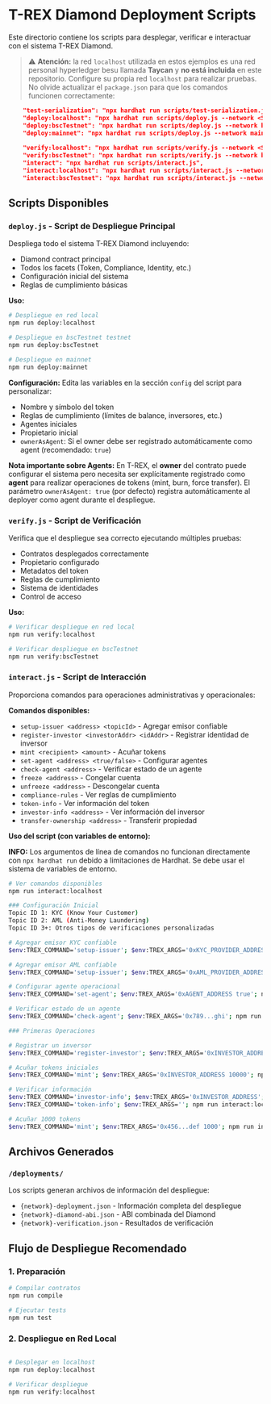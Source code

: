 # T-REX Diamond Deployment Scripts

Este directorio contiene los scripts para desplegar, verificar e interactuar con el sistema T-REX Diamond.

> ⚠️ **Atención:** la red `localhost` utilizada en estos ejemplos es una red personal hyperledger besu llamada **Taycan** y **no está incluida** en este repositorio. Configure su propia red `localhost` para realizar pruebas. No olvide actualizar el ``` package.json ``` para que los comandos funcionen correctamente: 
```json
    "test-serialization": "npx hardhat run scripts/test-serialization.js",
    "deploy:localhost": "npx hardhat run scripts/deploy.js --network <SU_RED_LOCAL>",
    "deploy:bscTestnet": "npx hardhat run scripts/deploy.js --network bscTestnet",
    "deploy:mainnet": "npx hardhat run scripts/deploy.js --network mainnet",
    
    "verify:localhost": "npx hardhat run scripts/verify.js --network <SU_RED_LOCAL>"",
    "verify:bscTestnet": "npx hardhat run scripts/verify.js --network bscTestnet",
    "interact": "npx hardhat run scripts/interact.js",
    "interact:localhost": "npx hardhat run scripts/interact.js --network <SU_RED_LOCAL>"",
    "interact:bscTestnet": "npx hardhat run scripts/interact.js --network bscTestnet",
```

##  Scripts Disponibles

###  `deploy.js` - Script de Despliegue Principal
Despliega todo el sistema T-REX Diamond incluyendo:
- Diamond contract principal
- Todos los facets (Token, Compliance, Identity, etc.)
- Configuración inicial del sistema
- Reglas de cumplimiento básicas

**Uso:**
```bash
# Despliegue en red local
npm run deploy:localhost

# Despliegue en bscTestnet testnet
npm run deploy:bscTestnet

# Despliegue en mainnet
npm run deploy:mainnet
```

**Configuración:**
Edita las variables en la sección `config` del script para personalizar:
- Nombre y símbolo del token
- Reglas de cumplimiento (límites de balance, inversores, etc.)
- Agentes iniciales
- Propietario inicial
- `ownerAsAgent`: Si el owner debe ser registrado automáticamente como agent (recomendado: `true`)

**Nota importante sobre Agents:**
En T-REX, el **owner** del contrato puede configurar el sistema pero necesita ser explícitamente registrado como **agent** para realizar operaciones de tokens (mint, burn, force transfer). El parámetro `ownerAsAgent: true` (por defecto) registra automáticamente al deployer como agent durante el despliegue.

###  `verify.js` - Script de Verificación
Verifica que el despliegue sea correcto ejecutando múltiples pruebas:
- Contratos desplegados correctamente
- Propietario configurado
- Metadatos del token
- Reglas de cumplimiento
- Sistema de identidades
- Control de acceso

**Uso:**
```bash
# Verificar despliegue en red local
npm run verify:localhost

# Verificar despliegue en bscTestnet
npm run verify:bscTestnet
```

### `interact.js` - Script de Interacción
Proporciona comandos para operaciones administrativas y operacionales:

**Comandos disponibles:**
- `setup-issuer <address> <topicId>` - Agregar emisor confiable
- `register-investor <investorAddr> <idAddr>` - Registrar identidad de inversor
- `mint <recipient> <amount>` - Acuñar tokens
- `set-agent <address> <true/false>` - Configurar agentes
- `check-agent <address>` - Verificar estado de un agente
- `freeze <address>` - Congelar cuenta
- `unfreeze <address>` - Descongelar cuenta
- `compliance-rules` - Ver reglas de cumplimiento
- `token-info` - Ver información del token
- `investor-info <address>` - Ver información del inversor
- `transfer-ownership <address>` - Transferir propiedad

**Uso del script (con variables de entorno):**

**INFO:** Los argumentos de línea de comandos no funcionan directamente con `npx hardhat run` debido a limitaciones de Hardhat. 
Se debe usar el sistema de variables de entorno.

```bash
# Ver comandos disponibles
npm run interact:localhost

### Configuración Inicial
Topic ID 1: KYC (Know Your Customer)
Topic ID 2: AML (Anti-Money Laundering)
Topic ID 3+: Otros tipos de verificaciones personalizadas

# Agregar emisor KYC confiable
$env:TREX_COMMAND='setup-issuer'; $env:TREX_ARGS='0xKYC_PROVIDER_ADDRESS 1'; npm run interact:localhost

# Agregar emisor AML confiable  
$env:TREX_COMMAND='setup-issuer'; $env:TREX_ARGS='0xAML_PROVIDER_ADDRESS 2'; npm run interact:localhost

# Configurar agente operacional
$env:TREX_COMMAND='set-agent'; $env:TREX_ARGS='0xAGENT_ADDRESS true'; npm run interact:localhost

# Verificar estado de un agente
$env:TREX_COMMAND='check-agent'; $env:TREX_ARGS='0x789...ghi'; npm run interact:localhost

### Primeras Operaciones

# Registrar un inversor
$env:TREX_COMMAND='register-investor'; $env:TREX_ARGS='0xINVESTOR_ADDRESS 0xONCHAIN_ID_ADDRESS'; npm run interact:localhost

# Acuñar tokens iniciales
$env:TREX_COMMAND='mint'; $env:TREX_ARGS='0xINVESTOR_ADDRESS 10000'; npm run interact:localhost

# Verificar información
$env:TREX_COMMAND='investor-info'; $env:TREX_ARGS='0xINVESTOR_ADDRESS'; npm run interact:localhost
$env:TREX_COMMAND='token-info'; $env:TREX_ARGS=''; npm run interact:localhost

# Acuñar 1000 tokens
$env:TREX_COMMAND='mint'; $env:TREX_ARGS='0x456...def 1000'; npm run interact:localhost

```

## Archivos Generados

### `/deployments/`
Los scripts generan archivos de información del despliegue:

- `{network}-deployment.json` - Información completa del despliegue
- `{network}-diamond-abi.json` - ABI combinada del Diamond
- `{network}-verification.json` - Resultados de verificación


## Flujo de Despliegue Recomendado

### 1. Preparación
```bash
# Compilar contratos
npm run compile

# Ejecutar tests
npm run test
```

### 2. Despliegue en Red Local
```bash

# Desplegar en localhost
npm run deploy:localhost

# Verificar despliegue
npm run verify:localhost
```


